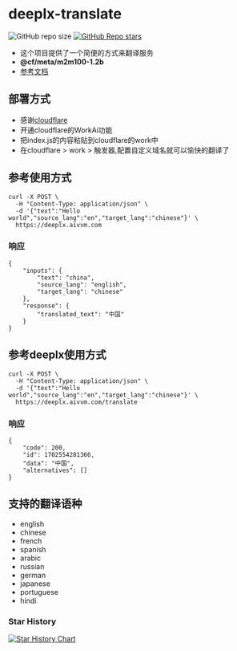 # deeplx-translate

![GitHub repo size](https://img.shields.io/github/repo-size/caoyunzhou/deeplx-translate)
[![GitHub Repo stars](https://img.shields.io/github/stars/caoyunzhou/deeplx-translate?style=social)](https://github.com/caoyunzhou/deeplx-translate/stargazers)

- 这个项目提供了一个简便的方式来翻译服务
- **@cf/meta/m2m100-1.2b**
- [参考文档](https://developers.cloudflare.com/workers-ai/models/translation/)

## 部署方式

- 感谢[cloudflare](https://cloudflare.com)
- 开通cloudflare的WorkAi功能
- 把index.js的内容粘贴到cloudflare的work中
- 在cloudflare > work > 触发器,配置自定义域名就可以愉快的翻译了

## 参考使用方式

```Shell
curl -X POST \
  -H "Content-Type: application/json" \
  -d '{"text":"Hello world","source_lang":"en","target_lang":"chinese"}' \
  https://deeplx.aivvm.com

```

### 响应

```Body
{
    "inputs": {
        "text": "china",
        "source_lang": "english",
        "target_lang": "chinese"
    },
    "response": {
        "translated_text": "中国"
    }
}
```

## 参考deeplx使用方式

```Shell
curl -X POST \
  -H "Content-Type: application/json" \
  -d '{"text":"Hello world","source_lang":"en","target_lang":"chinese"}' \
  https://deeplx.aivvm.com/translate

```

### 响应

```Body
{
    "code": 200,
    "id": 1702554281366,
    "data": "中国",
    "alternatives": []
}
```


## 支持的翻译语种

- english
- chinese
- french
- spanish
- arabic
- russian
- german
- japanese
- portuguese
- hindi


### Star History

[![Star History Chart](https://api.star-history.com/svg?repos=caoyunzhou/deeplx-translate&type=Date)](https://star-history.com/#caoyunzhou/deeplx-translate&Date)
